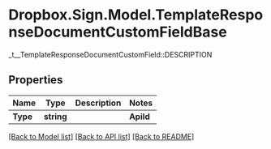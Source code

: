 # Dropbox.Sign.Model.TemplateResponseDocumentCustomFieldBase
_t__TemplateResponseDocumentCustomField::DESCRIPTION

## Properties

Name | Type | Description | Notes
------------ | ------------- | ------------- | -------------
**Type** | **string** |    | **ApiId** | **string** |  _t__TemplateResponseDocumentCustomField::API_ID  | [optional] **Name** | **string** |  _t__TemplateResponseDocumentCustomField::NAME  | [optional] **Signer** | **string** |  _t__TemplateResponseDocumentCustomField::SIGNER  | [optional] **X** | **int** |  _t__TemplateResponseDocumentCustomField::X  | [optional] **Y** | **int** |  _t__TemplateResponseDocumentCustomField::Y  | [optional] **Width** | **int** |  _t__TemplateResponseDocumentCustomField::WIDTH  | [optional] **Height** | **int** |  _t__TemplateResponseDocumentCustomField::HEIGHT  | [optional] **Required** | **bool** |  _t__TemplateResponseDocumentStaticField::REQUIRED  | [optional] **Group** | **string** |  _t__TemplateResponseDocumentCustomField::GROUP  | [optional] 

[[Back to Model list]](../README.md#documentation-for-models) [[Back to API list]](../README.md#documentation-for-api-endpoints) [[Back to README]](../README.md)

